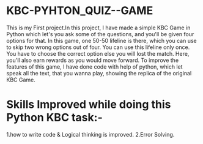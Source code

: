 # KBC-PYHTON_QUIZ--GAME
This is my First project.In this project, I have made a simple KBC Game in Python which let's you ask some of the questions, and you'll be given four options for that. In this game, one 50-50 lifeline is there, which you can use to skip two wrong options out of four. You can use this lifeline only once. You have to choose the correct option else you will lost the match. Here, you'll also earn rewards as you would move forward. To improve the features of this game, I have done code with help of python, which let speak all the text, that you wanna play, showing the replica of the original KBC Game.

# Skills Improved while doing this Python KBC task:-
1.how to write code & Logical thinking is improved.
2.Error Solving.
